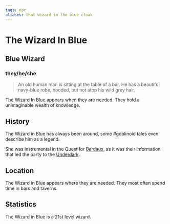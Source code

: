 ```yaml
---
tags: npc
aliases: that wizard in the blue cloak
---
```


# The Wizard In Blue

## Blue Wizard

### they/he/she

 > 
 > An old human man is sitting at the table of a bar. He has a beautiful navy-blue robe, hooded, but not atop his wild grey hair.

The Wizard In Blue appears when they are needed. They hold a unimaginable wealth of knowledge. 

## History

The Wizard in Blue has always been around, some #goblinoid tales even describe him as a legend.

She was instrumental in the Quest for [Bardaux](..\..\Past%20Adventurers,%20Now%20NPCs\Kakurak's%20Chosen\Bardaux.md), as it was their information that led the party to the [Underdark](..\..\..\..\..\..\Notes%20on%20the%20Multiverse\Inner\Underdark\Underdark.md).

## Location

The Wizard in Blue appears where they are needed. They most often spend time in bars and taverns.

## Statistics

The Wizard in Blue is a 21st level wizard.
